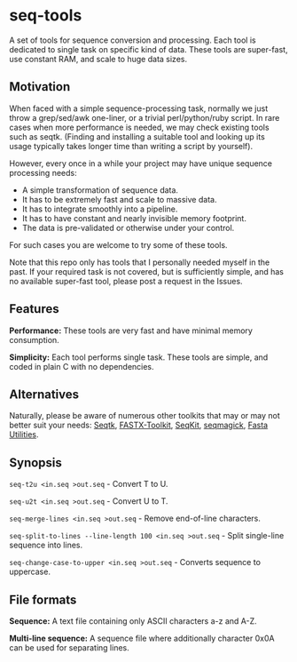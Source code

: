 # seq-tools

A set of tools for sequence conversion and processing.
Each tool is dedicated to single task on specific kind of data.
These tools are super-fast, use constant RAM, and scale to huge data sizes.

## Motivation

When faced with a simple sequence-processing task, normally we just throw a grep/sed/awk one-liner,
or a trivial perl/python/ruby script.
In rare cases when more performance is needed, we may check existing tools such as seqtk.
(Finding and installing a suitable tool and looking up its usage typically takes longer time than writing a script by yourself).

However, every once in a while your project may have unique sequence processing needs:

* A simple transformation of sequence data.
* It has to be extremely fast and scale to massive data.
* It has to integrate smoothly into a pipeline.
* It has to have constant and nearly invisible memory footprint.
* The data is pre-validated or otherwise under your control.

For such cases you are welcome to try some of these tools.

Note that this repo only has tools that I personally needed myself in the past.
If your required task is not covered, but is sufficiently simple,
and has no available super-fast tool, please post a request in the Issues.

## Features

**Performance:**
These tools are very fast and have minimal memory consumption.

**Simplicity:**
Each tool performs single task.
These tools are simple, and coded in plain C with no dependencies.

## Alternatives

Naturally, please be aware of numerous other toolkits that may or may not better suit your needs:
[Seqtk](https://github.com/lh3/seqtk),
[FASTX-Toolkit](http://hannonlab.cshl.edu/fastx_toolkit/),
[SeqKit](https://github.com/shenwei356/seqkit),
[seqmagick](https://fhcrc.github.io/seqmagick/),
[Fasta Utilities](https://github.com/jimhester/fasta_utilities).

## Synopsis

`seq-t2u <in.seq >out.seq` - Convert T to U.

`seq-u2t <in.seq >out.seq` - Convert U to T.

`seq-merge-lines <in.seq >out.seq` - Remove end-of-line characters.

`seq-split-to-lines --line-length 100 <in.seq >out.seq` - Split single-line sequence into lines.

`seq-change-case-to-upper <in.seq >out.seq` - Converts sequence to uppercase.

## File formats

**Sequence:** A text file containing only ASCII characters a-z and A-Z.

**Multi-line sequence:** A sequence file where additionally character 0x0A can be used for separating lines.
